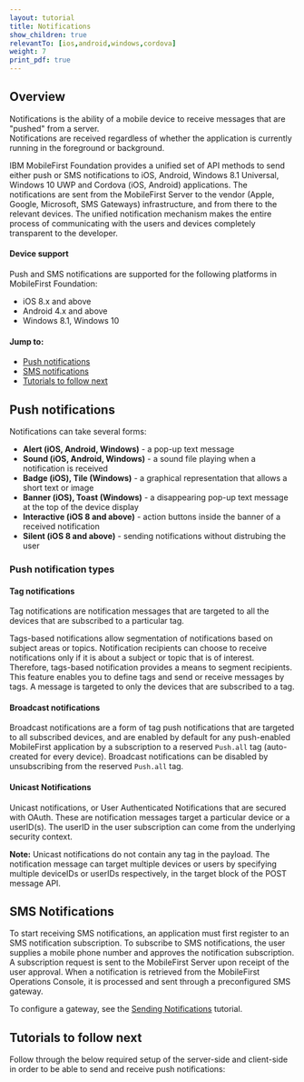 ```yaml
---
layout: tutorial
title: Notifications
show_children: true
relevantTo: [ios,android,windows,cordova]
weight: 7
print_pdf: true
---
```

## Overview
Notifications is the ability of a mobile device to receive messages that are "pushed" from a server.  
Notifications are received regardless of whether the application is currently running in the foreground or background.  

IBM MobileFirst Foundation provides a unified set of API methods to send either push or SMS notifications to iOS, Android, Windows 8.1 Universal, Windows 10 UWP and Cordova (iOS, Android) applications. The notifications are sent from the MobileFirst Server to the vendor (Apple, Google, Microsoft, SMS Gateways) infrastructure, and from there to the relevant devices. The unified notification mechanism makes the entire process of communicating with the users and devices completely transparent to the developer.

#### Device support
Push and SMS notifications are supported for the following platforms in MobileFirst Foundation:

* iOS 8.x and above
* Android 4.x and above
* Windows 8.1, Windows 10

#### Jump to:
* [Push notifications](#push-notifications)
* [SMS notifications](#sms-notifications)
* [Tutorials to follow next](#tutorials-to-follow-next)

## Push notifications
Notifications can take several forms:

* **Alert (iOS, Android, Windows)** -  a pop-up text message
* **Sound (iOS, Android, Windows)** - a sound file playing when a notification is received
* **Badge (iOS), Tile (Windows)** - a graphical representation that allows a short text or image
* **Banner (iOS), Toast (Windows)** - a disappearing pop-up text message at the top of the device display
* **Interactive (iOS 8 and above)** - action buttons inside the banner of a received notification
* **Silent (iOS 8 and above)** - sending notifications without distrubing the user

### Push notification types 

#### Tag notifications
Tag notifications are notification messages that are targeted to all the devices that are subscribed to a particular tag.  

Tags-based notifications allow segmentation of notifications based on subject areas or topics. Notification recipients can choose to receive notifications only if it is about a subject or topic that is of interest. Therefore, tags-based notification provides a means to segment recipients. This feature enables you to define tags and send or receive messages by tags. A message is targeted to only the devices that are subscribed to a tag.

#### Broadcast notifications
Broadcast notifications are a form of tag push notifications that are targeted to all subscribed devices, and are enabled by default for any push-enabled MobileFirst application by a subscription to a reserved `Push.all` tag (auto-created for every device). Broadcast notifications can be disabled by unsubscribing from the reserved `Push.all` tag.

#### Unicast Notifications
Unicast notifications, or User Authenticated Notifications that are secured with OAuth. These are notification messages target a particular device or a userID(s). The userID in the user subscription can come from the underlying security context.

**Note:** Unicast notifications do not contain any tag in the payload. The notification message can target multiple devices or users by specifying multiple deviceIDs or userIDs respectively, in the target block of the POST message API.

## SMS Notifications
To start receiving SMS notifications, an application must first register to an SMS notification subscription. To subscribe to SMS notifications, the user supplies a mobile phone number and approves the notification subscription. A subscription request is sent to the MobileFirst Server upon receipt of the user approval. When a notification is retrieved from the MobileFirst Operations Console, it is processed and sent through a preconfigured SMS gateway.

To configure a gateway, see the [Sending Notifications](sending-notifications) tutorial.

## Tutorials to follow next
Follow through the below required setup of the server-side and client-side in order to be able to send and receive push notifications:
